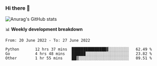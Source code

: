 ### Hi there 👋
![Anurag's GitHub stats](https://github-readme-stats.vercel.app/api?username=jami1024&show_icons=true&theme=radical)

📊 **Weekly development breakdown**
<!--START_SECTION:waka-->

```text
From: 20 June 2022 - To: 27 June 2022

Python       12 hrs 37 mins  ███████████████▓░░░░░░░░░   62.49 %
Go           4 hrs 48 mins   ██████░░░░░░░░░░░░░░░░░░░   23.82 %
Other        1 hr 55 mins    ██▒░░░░░░░░░░░░░░░░░░░░░░   09.51 %
```

<!--END_SECTION:waka-->
<!--
**jami1024/jami1024** is a ✨ _special_ ✨ repository because its `README.md` (this file) appears on your GitHub profile.

Here are some ideas to get you started:

- 🔭 I’m currently working on ...
- 🌱 I’m currently learning ...
- 👯 I’m looking to collaborate on ...
- 🤔 I’m looking for help with ...
- 💬 Ask me about ...
- 📫 How to reach me: ...
- 😄 Pronouns: ...
- ⚡ Fun fact: ...
-->
